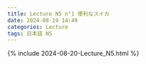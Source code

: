 ```yaml
---
title: Lecture N5 n°1 便利なスイカ
date: 2024-08-19 14:49
categories: Lecture
tags: 日本語 N5
---
```

{% include 2024-08-20-Lecture_N5.html %}